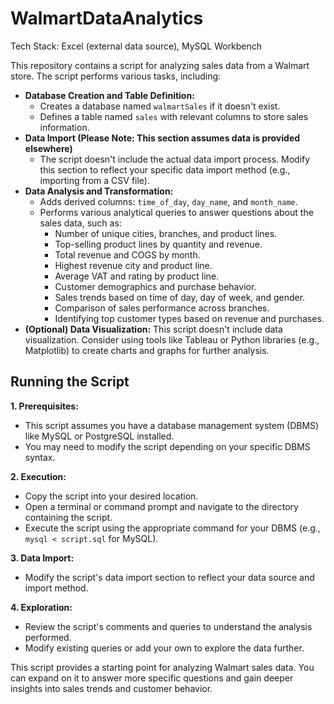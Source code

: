 # WalmartDataAnalytics
Tech Stack: Excel (external data source), MySQL Workbench

This repository contains a script for analyzing sales data from a Walmart store. The script performs various tasks, including:

* **Database Creation and Table Definition:**
    * Creates a database named `walmartSales` if it doesn't exist.
    * Defines a table named `sales` with relevant columns to store sales information.
* **Data Import (**Please Note:** This section assumes data is provided elsewhere)**
    * The script doesn't include the actual data import process. Modify this section to reflect your specific data import method (e.g., importing from a CSV file).
* **Data Analysis and Transformation:**
    * Adds derived columns: `time_of_day`, `day_name`, and `month_name`.
    * Performs various analytical queries to answer questions about the sales data, such as:
        * Number of unique cities, branches, and product lines.
        * Top-selling product lines by quantity and revenue.
        * Total revenue and COGS by month.
        * Highest revenue city and product line.
        * Average VAT and rating by product line.
        * Customer demographics and purchase behavior.
        * Sales trends based on time of day, day of week, and gender.
        * Comparison of sales performance across branches.
        * Identifying top customer types based on revenue and purchases.
* **(Optional) Data Visualization:** This script doesn't include data visualization. Consider using tools like Tableau or Python libraries (e.g., Matplotlib) to create charts and graphs for further analysis.

## Running the Script

**1. Prerequisites:**

- This script assumes you have a database management system (DBMS) like MySQL or PostgreSQL installed.
- You may need to modify the script depending on your specific DBMS syntax.

**2. Execution:**

- Copy the script into your desired location.
- Open a terminal or command prompt and navigate to the directory containing the script.
- Execute the script using the appropriate command for your DBMS (e.g., `mysql < script.sql` for MySQL).

**3. Data Import:**

- Modify the script's data import section to reflect your data source and import method.

**4. Exploration:**

- Review the script's comments and queries to understand the analysis performed.
- Modify existing queries or add your own to explore the data further.


This script provides a starting point for analyzing Walmart sales data. You can expand on it to answer more specific questions and gain deeper insights into sales trends and customer behavior.






